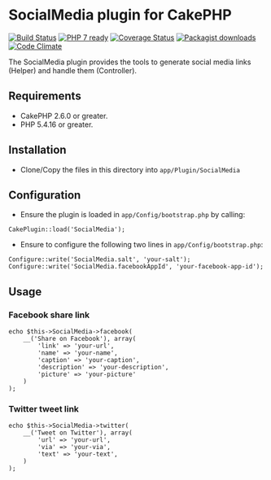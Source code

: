 # SocialMedia plugin for CakePHP

[![Build Status](https://travis-ci.org/Oefenweb/cakephp-social-media.png?branch=master)](https://travis-ci.org/Oefenweb/cakephp-social-media) [![PHP 7 ready](http://php7ready.timesplinter.ch/Oefenweb/cakephp-social-media/badge.svg)](https://travis-ci.org/Oefenweb/cakephp-social-media) [![Coverage Status](https://coveralls.io/repos/Oefenweb/cakephp-social-media/badge.png)](https://coveralls.io/r/Oefenweb/cakephp-social-media) [![Packagist downloads](http://img.shields.io/packagist/dt/Oefenweb/cakephp-social-media.svg)](https://packagist.org/packages/oefenweb/cakephp-social-media) [![Code Climate](https://codeclimate.com/github/Oefenweb/cakephp-social-media/badges/gpa.svg)](https://codeclimate.com/github/Oefenweb/cakephp-social-media)

The SocialMedia plugin provides the tools to generate social media links (Helper) and handle them (Controller).

## Requirements

* CakePHP 2.6.0 or greater.
* PHP 5.4.16 or greater.

## Installation

* Clone/Copy the files in this directory into `app/Plugin/SocialMedia`

## Configuration

* Ensure the plugin is loaded in `app/Config/bootstrap.php` by calling:

```
CakePlugin::load('SocialMedia');
```

* Ensure to configure the following two lines in `app/Config/bootstrap.php`:

```
Configure::write('SocialMedia.salt', 'your-salt');
Configure::write('SocialMedia.facebookAppId', 'your-facebook-app-id');
```

## Usage

### Facebook share link

```
echo $this->SocialMedia->facebook(
	__('Share on Facebook'), array(
		'link' => 'your-url',
		'name' => 'your-name',
		'caption' => 'your-caption',
		'description' => 'your-description',
		'picture' => 'your-picture'
	)
);
```

### Twitter tweet link

```
echo $this->SocialMedia->twitter(
	__('Tweet on Twitter'), array(
		'url' => 'your-url',
		'via' => 'your-via',
		'text' => 'your-text',
	)
);
```

